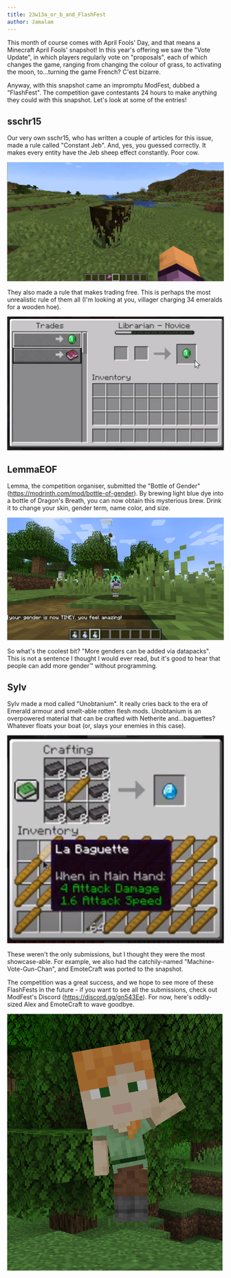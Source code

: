 ```yaml
---
title: 23w13a_or_b_and_FlashFest
author: Jamalam
---
```


This month of course comes with April Fools' Day, and that means a Minecraft
April Fools' snapshot! In this year's offering we saw the "Vote Update", in which players
regularly vote on "proposals", each of which changes the
game, ranging from changing the colour of grass, to activating the moon, to...turning the game French?
C'est bizarre.

Anyway, with this snapshot came an impromptu ModFest, dubbed a
"FlashFest". The competition gave contestants 24 hours to make anything they
could with this snapshot. Let's look at some of the entries!

## sschr15

Our very own sschr15, who has written a couple of articles for this issue, made a rule called "Constant Jeb". And, yes, you guessed correctly. It makes every entity have the Jeb sheep effect constantly. Poor cow.

![Constant Jeb: Cow](assets/constant_jeb_cow.png)

They also made a rule that makes trading free. This is perhaps the most unrealistic rule of them all (I'm looking at you, villager charging 34 emeralds for a wooden hoe).

![Free Trading!](assets/free_trades.png)

## LemmaEOF

Lemma, the competition organiser, submitted the "Bottle of Gender" (https://modrinth.com/mod/bottle-of-gender). By brewing light blue dye into a bottle of Dragon's Breath, you can now obtain this mysterious brew. Drink it to change your skin, gender term, name color, and size.

![Tiny gender?](assets/tiny_gender.png)

So what's the coolest bit? "More genders can be added via datapacks". This is not a sentence I thought I would ever read, but it's good to hear that people can add more gender™ without programming.

## Sylv

Sylv made a mod called "Unobtanium". It really cries back to the era of Emerald armour and smelt-able rotten flesh mods. Unobtanium is an overpowered material that can be crafted with Netherite and...baguettes? Whatever floats your boat (or, slays your enemies in this case).

![Unobtanium?](assets/unobtanium.png)

These weren't the only submissions, but I thought they were the most showcase-able. For example, we also had the catchily-named "Machine-Vote-Gun-Chan", and EmoteCraft was ported to the snapshot.

The competition was a great
success, and we hope to see more of these FlashFests in the future - if you want
to see all the submissions, check out ModFest's Discord
(https://discord.gg/gn543Ee). For now, here's oddly-sized Alex and EmoteCraft to wave goodbye.

![EmoteCraft](assets/emotecraft.png)
